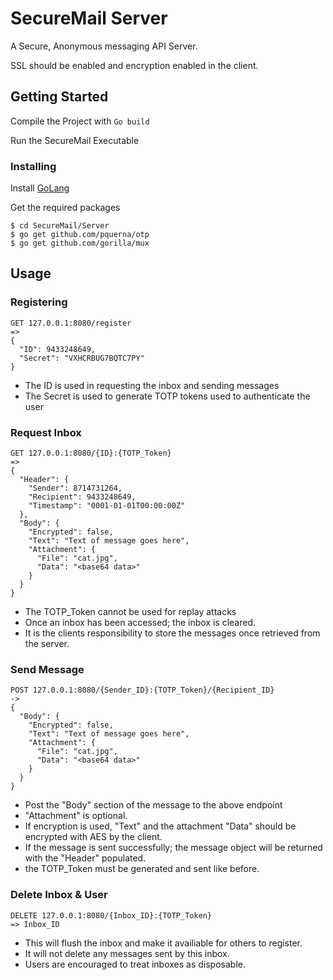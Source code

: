 # SecureMail Server

A Secure, Anonymous messaging API Server.

SSL should be enabled and encryption enabled in the client.

## Getting Started

Compile the Project with ``Go build``

Run the SecureMail Executable

### Installing

Install [GoLang](https://golang.org/)

Get the required packages
```
$ cd SecureMail/Server
$ go get github.com/pquerna/otp
$ go get github.com/gorilla/mux
```

## Usage

### Registering
```
GET 127.0.0.1:8080/register
=> 
{
  "ID": 9433248649,
  "Secret": "VXHCRBUG7BQTC7PY"
}
```
- The ID is used in requesting the inbox and sending messages
- The Secret is used to generate TOTP tokens used to authenticate the user

### Request Inbox
```
GET 127.0.0.1:8080/{ID}:{TOTP_Token}
=>
{
  "Header": {
    "Sender": 8714731264,
    "Recipient": 9433248649,
    "Timestamp": "0001-01-01T00:00:00Z"
  },
  "Body": {
    "Encrypted": false,
    "Text": "Text of message goes here",
    "Attachment": {
      "File": "cat.jpg",
      "Data": "<base64 data>"
    }
  }
}
```
- The TOTP_Token cannot be used for replay attacks
- Once an inbox has been accessed; the inbox is cleared.
- It is the clients responsibility to store the messages once retrieved from the server.

### Send Message
```
POST 127.0.0.1:8080/{Sender_ID}:{TOTP_Token}/{Recipient_ID}
->
{
  "Body": {
    "Encrypted": false,
    "Text": "Text of message goes here",
    "Attachment": {
      "File": "cat.jpg",
      "Data": "<base64 data>"
    }
  }
}
```
- Post the "Body" section of the message to the above endpoint
- "Attachment" is optional.
- If encryption is used, "Text" and the attachment "Data" should be encrypted with AES by the client.
- If the message is sent successfully; the message object will be returned with the "Header" populated.
- the TOTP_Token must be generated and sent like before.

### Delete Inbox & User
```
DELETE 127.0.0.1:8080/{Inbox_ID}:{TOTP_Token}
=> Inbox_ID
```
- This will flush the inbox and make it availiable for others to register.
- It will not delete any messages sent by this inbox.
- Users are encouraged to treat inboxes as disposable.
